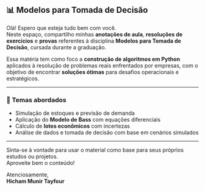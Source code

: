 ## 📊 Modelos para Tomada de Decisão

Olá! Espero que esteja tudo bem com você.  
Neste espaço, compartilho minhas **anotações de aula**, **resoluções de exercícios** e **provas** referentes à disciplina **Modelos para Tomada de Decisão**, cursada durante a graduação.

Essa matéria tem como foco a **construção de algoritmos em Python** aplicados à resolução de problemas reais enfrentados por empresas, com o objetivo de encontrar **soluções ótimas** para desafios operacionais e estratégicos.

---

### 📌 Temas abordados

- Simulação de estoques e previsão de demanda
- Aplicação do **Modelo de Bass** com equações diferenciais
- Cálculo de **lotes econômicos** com incertezas
- Análise de dados e tomada de decisão com base em cenários simulados

---

Sinta-se à vontade para usar o material como base para seus próprios estudos ou projetos.  
Aproveite bem o conteúdo!

Atenciosamente,  
**Hicham Munir Tayfour**

